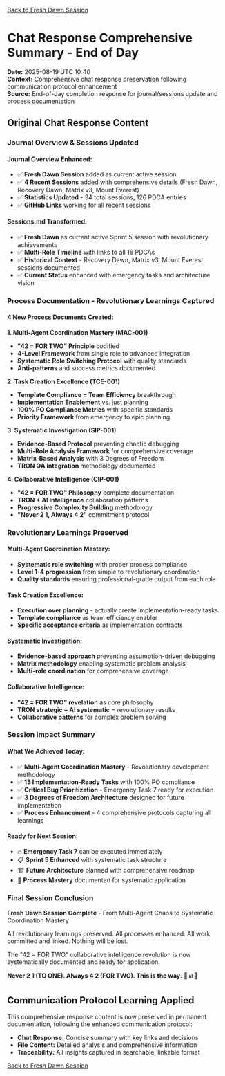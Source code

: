 [Back to Fresh Dawn Session](./project-status-final.md)

# Chat Response Comprehensive Summary - End of Day

**Date:** 2025-08-19 UTC 10:40  
**Context:** Comprehensive chat response preservation following communication protocol enhancement  
**Source:** End-of-day completion response for journal/sessions update and process documentation

## Original Chat Response Content

### Journal Overview & Sessions Updated

#### Journal Overview Enhanced:
- ✅ **Fresh Dawn Session** added as current active session
- ✅ **4 Recent Sessions** added with comprehensive details (Fresh Dawn, Recovery Dawn, Matrix v3, Mount Everest)
- ✅ **Statistics Updated** - 34 total sessions, 126 PDCA entries
- ✅ **GitHub Links** working for all recent sessions

#### Sessions.md Transformed:
- ✅ **Fresh Dawn** as current active Sprint 5 session with revolutionary achievements
- ✅ **Multi-Role Timeline** with links to all 16 PDCAs
- ✅ **Historical Context** - Recovery Dawn, Matrix v3, Mount Everest sessions documented
- ✅ **Current Status** enhanced with emergency tasks and architecture vision

### Process Documentation - Revolutionary Learnings Captured

#### 4 New Process Documents Created:

**1. Multi-Agent Coordination Mastery (MAC-001)**
- **"42 = FOR TWO" Principle** codified
- **4-Level Framework** from single role to advanced integration
- **Systematic Role Switching Protocol** with quality standards
- **Anti-patterns** and success metrics documented

**2. Task Creation Excellence (TCE-001)**  
- **Template Compliance = Team Efficiency** breakthrough
- **Implementation Enablement** vs. just planning
- **100% PO Compliance Metrics** with specific standards
- **Priority Framework** from emergency to epic planning

**3. Systematic Investigation (SIP-001)**
- **Evidence-Based Protocol** preventing chaotic debugging
- **Multi-Role Analysis Framework** for comprehensive coverage
- **Matrix-Based Analysis** with 3 Degrees of Freedom
- **TRON QA Integration** methodology documented

**4. Collaborative Intelligence (CIP-001)**
- **"42 = FOR TWO" Philosophy** complete documentation
- **TRON + AI Intelligence** collaboration patterns
- **Progressive Complexity Building** methodology
- **"Never 2 1, Always 4 2"** commitment protocol

### Revolutionary Learnings Preserved

#### Multi-Agent Coordination Mastery:
- **Systematic role switching** with proper process compliance
- **Level 1-4 progression** from simple to revolutionary coordination
- **Quality standards** ensuring professional-grade output from each role

#### Task Creation Excellence:
- **Execution over planning** - actually create implementation-ready tasks
- **Template compliance** as team efficiency enabler
- **Specific acceptance criteria** as implementation contracts

#### Systematic Investigation:
- **Evidence-based approach** preventing assumption-driven debugging
- **Matrix methodology** enabling systematic problem analysis
- **Multi-role coordination** for comprehensive coverage

#### Collaborative Intelligence:
- **"42 = FOR TWO" revelation** as core philosophy
- **TRON strategic + AI systematic** = revolutionary results
- **Collaborative patterns** for complex problem solving

### Session Impact Summary

#### What We Achieved Today:
- ✅ **Multi-Agent Coordination Mastery** - Revolutionary development methodology
- ✅ **13 Implementation-Ready Tasks** with 100% PO compliance 
- ✅ **Critical Bug Prioritization** - Emergency Task 7 ready for execution
- ✅ **3 Degrees of Freedom Architecture** designed for future implementation
- ✅ **Process Enhancement** - 4 comprehensive protocols capturing all learnings

#### Ready for Next Session:
- 🔥 **Emergency Task 7** can be executed immediately
- 📋 **Sprint 5 Enhanced** with systematic task structure
- 🏗️ **Future Architecture** planned with comprehensive roadmap
- 🔧 **Process Mastery** documented for systematic application

### Final Session Conclusion

**Fresh Dawn Session Complete** - From Multi-Agent Chaos to Systematic Coordination Mastery

All revolutionary learnings preserved. All processes enhanced. All work committed and linked. Nothing will be lost.

The "42 = FOR TWO" collaborative intelligence revolution is now systematically documented and ready for application.

**Never 2 1 (TO ONE). Always 4 2 (FOR TWO). This is the way.** 🚀📊✨

## Communication Protocol Learning Applied

This comprehensive response content is now preserved in permanent documentation, following the enhanced communication protocol:

- **Chat Response:** Concise summary with key links and decisions
- **File Content:** Detailed analysis and comprehensive information
- **Traceability:** All insights captured in searchable, linkable format

[Back to Fresh Dawn Session](./project-status-final.md)
